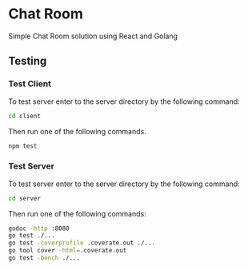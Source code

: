 # Chat Room

Simple Chat Room solution using React and Golang

## Testing

### Test Client

To test server enter to the server directory by the following command:

```bash 
cd client
```

Then run one of the following commands.

```bash
npm test 
```

### Test Server

To test server enter to the server directory by the following command:

```bash 
cd server
```

Then run one of the following commands:

```bash
godoc -http :8080
go test ./...
go test -coverprofile .coverate.out ./...
go tool cover -html=.coverate.out 
go test -bench ./...
```